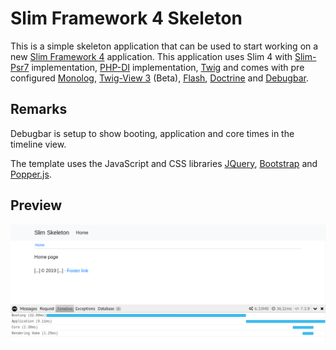 # Slim Framework 4 Skeleton

This is a simple skeleton application that can be used to start working on a new [Slim Framework 4](https://www.slimframework.com) application. This application uses Slim 4 with [Slim-Psr7](https://github.com/slimphp/Slim-Psr7) implementation, [PHP-DI](https://github.com/PHP-DI/PHP-DI) implementation, [Twig](https://github.com/twigphp/Twig) and comes with pre configured [Monolog](https://github.com/Seldaek/monolog), [Twig-View 3](https://github.com/slimphp/Twig-View) (Beta), [Flash](https://github.com/slimphp/Slim-Flash), [Doctrine](https://github.com/doctrine/orm) and [Debugbar](https://github.com/maximebf/php-debugbar).

## Remarks

Debugbar is setup to show booting, application and core times in the timeline view.

The template uses the JavaScript and CSS libraries [JQuery](https://www.jquery.com/), [Bootstrap](https://www.getbootstrap.com/) and [Popper.js](https://popper.js.org/).

## Preview

![Preview](preview.png)
